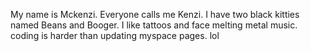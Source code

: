 My name is Mckenzi. Everyone calls me Kenzi. I have two black kitties named Beans and Booger. I like tattoos and face melting metal music. coding is harder than updating myspace pages. lol 
